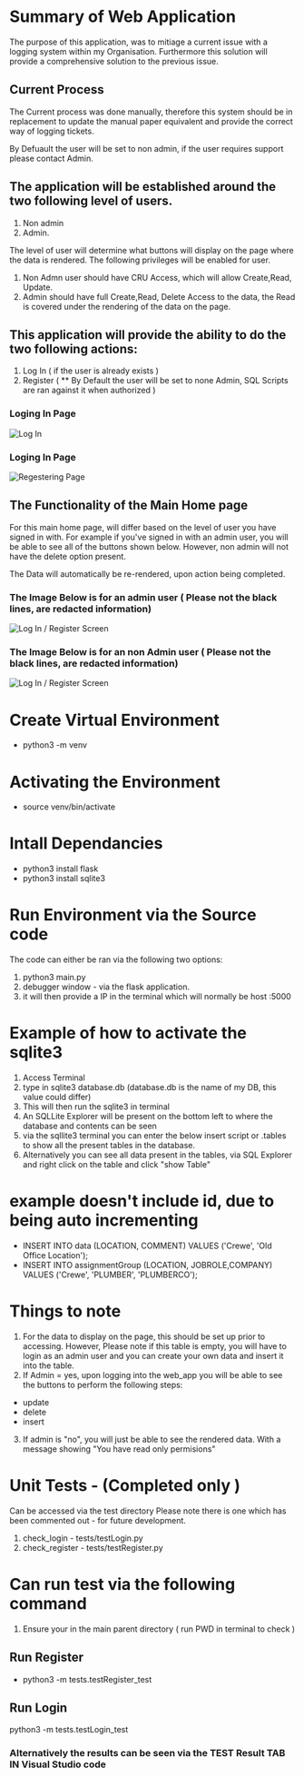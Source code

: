 # Summary of Web Application

The purpose of this application, was to mitiage a current issue with a logging system within my Organisation. Furthermore this solution will provide a comprehensive solution to the previous issue.

## Current Process

The Current process was done manually, therefore this system should be in replacement to update the manual paper equivalent and provide the correct way of logging tickets.

By Defuault the user will be set to non admin, if the user requires support please contact Admin.

## The application will be established around the two following level of users.

1. Non admin
2. Admin.

The level of user will determine what buttons will display on the page where the data is rendered. The following privileges will be enabled for user.

1. Non Admn user should have CRU Access, which will allow Create,Read, Update.
2. Admin should have full Create,Read, Delete Access to the data, the Read is covered under the rendering of the data on the page.

## This application will provide the ability to do the two following actions:

1. Log In ( if the user is already exists )
2. Register ( \*\* By Default the user will be set to none Admin, SQL Scripts are ran against it when authorized )

### Loging In Page

![Log In](static/images/LogingInPage.jpeg)

### Loging In Page

![Regestering Page ](static/images/register.jpeg)

## The Functionality of the Main Home page

For this main home page, will differ based on the level of user you have signed in with. For example if you've signed in with an admin user, you will be able to see all of the buttons shown below. However, non admin will not have the delete option present.

The Data will automatically be re-rendered, upon action being completed.

### The Image Below is for an admin user ( Please not the black lines, are redacted information)

![Log In / Register Screen](static/images/adminUser.jpeg)

### The Image Below is for an non Admin user ( Please not the black lines, are redacted information)

![Log In / Register Screen](static/images/nonAdmin.jpeg)

# Create Virtual Environment

- python3 -m venv <name of environment>

# Activating the Environment

- source venv/bin/activate

# Intall Dependancies

- python3 install flask
- python3 install sqlite3

# Run Environment via the Source code

The code can either be ran via the following two options:

1. python3 main.py
2. debugger window - via the flask application.
3. it will then provide a IP in the terminal which will normally be host :5000

# Example of how to activate the sqlite3

1. Access Terminal
2. type in sqlite3 database.db (database.db is the name of my DB, this value could differ)
3. This will then run the sqlite3 in terminal
4. An SQLLite Explorer will be present on the bottom left to where the database and contents can be seen
5. via the sqllite3 terminal you can enter the below insert script or .tables to show all the present tables in the database.
6. Alternatively you can see all data present in the tables, via SQL Explorer and right click on the table and click "show Table"

# example doesn't include id, due to being auto incrementing

- INSERT INTO data (LOCATION, COMMENT) VALUES ('Crewe', 'Old Office Location');
- INSERT INTO assignmentGroup (LOCATION, JOBROLE,COMPANY) VALUES ('Crewe', 'PLUMBER', 'PLUMBERCO');

# Things to note

1. For the data to display on the page, this should be set up prior to accessing. However, Please note if this table is empty, you will have to login as an admin user and you can create your own data and insert it into the table.
2. If Admin = yes, upon logging into the web_app you will be able to see the buttons to perform the following steps:

- update
- delete
- insert

3. If admin is "no", you will just be able to see the rendered data. With a message showing "You have read only permisions"

# Unit Tests - (Completed only )

Can be accessed via the test directory
Please note there is one which has been commented out - for future development.

1. check_login - tests/testLogin.py
2. check_register - tests/testRegister.py

# Can run test via the following command

1. Ensure your in the main parent directory ( run PWD in terminal to check )

## Run Register

- python3 -m tests.testRegister_test

## Run Login

python3 -m tests.testLogin_test

### Alternatively the results can be seen via the TEST Result TAB IN Visual Studio code
